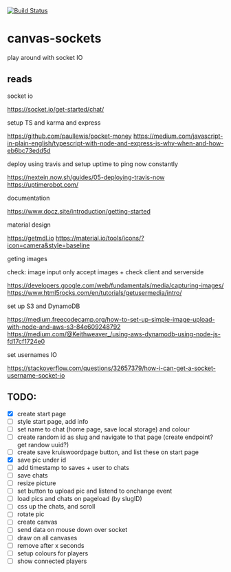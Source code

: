 [![Build Status](https://travis-ci.org/ThomasAndrewMacLean/canvas-sockets.svg?branch=master)](https://travis-ci.org/ThomasAndrewMacLean/canvas-sockets)

# canvas-sockets

play around with socket IO


## reads
socket io

https://socket.io/get-started/chat/

setup TS and karma and express

https://github.com/paullewis/pocket-money
https://medium.com/javascript-in-plain-english/typescript-with-node-and-express-js-why-when-and-how-eb6bc73edd5d

deploy using travis and setup uptime to ping now constantly

https://nextein.now.sh/guides/05-deploying-travis-now
https://uptimerobot.com/


documentation

https://www.docz.site/introduction/getting-started

material design

https://getmdl.io
https://material.io/tools/icons/?icon=camera&style=baseline

geting images

check: image input only accept images + check client and serverside

https://developers.google.com/web/fundamentals/media/capturing-images/
https://www.html5rocks.com/en/tutorials/getusermedia/intro/

set up S3 and DynamoDB

https://medium.freecodecamp.org/how-to-set-up-simple-image-upload-with-node-and-aws-s3-84e609248792
https://medium.com/@Keithweaver_/using-aws-dynamodb-using-node-js-fd17cf1724e0

set usernames IO

https://stackoverflow.com/questions/32657379/how-i-can-get-a-socket-username-socket-io

## TODO:
- [x] create start page
- [ ] style start page, add info
- [ ] set name to chat (home page, save local storage) and colour 
- [ ] create random id as slug and navigate to that page (create endpoint? get randow uuid?)
- [ ] create save kruiswoordpage button, and list these on start page
- [x] save pic under id
- [ ] add timestamp to saves + user to chats
- [ ] save chats
- [ ] resize picture 
- [ ] set button to upload pic and listend to onchange event
- [ ] load pics and chats on pageload (by slugID)
- [ ] css up the chats, and scroll
- [ ] rotate pic
- [ ] create canvas
- [ ] send data on mouse down over socket
- [ ] draw on all canvases
- [ ] remove after x seconds
- [ ] setup colours for players 
- [ ] show connected players
